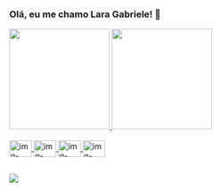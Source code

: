 ### Olá, eu me chamo Lara Gabriele! 👋

<div>
  <a href="https://github.com/laragabrieleb">
  <img height="180em" src="https://github-readme-stats.vercel.app/api?username=laragabrieleb&show_icons=true&theme=dracula&include_all_commits=true&count_private=true"/>
  <img height="180em" src="https://github-readme-stats.vercel.app/api/top-langs/?username=laragabrieleb&layout=compact&langs_count=16&theme=dracula"/>
</div>
  
<div style="display: inline_block"><br>
  <img align="center" alt="img-Csharp" height="30" width="40" src="https://cdn.jsdelivr.net/gh/devicons/devicon/icons/csharp/csharp-original.svg">
  <img align="center" alt="img-JavaScript" height="30" width="40" src="https://cdn.jsdelivr.net/gh/devicons/devicon/icons/javascript/javascript-plain.svg">
  <img align="center" alt="img-Html" height="30" width="40" src="https://cdn.jsdelivr.net/gh/devicons/devicon/icons/html5/html5-original.svg">
  <img align="center" alt="img-Css" height="30" width="40" src="https://cdn.jsdelivr.net/gh/devicons/devicon/icons/css3/css3-original.svg">
</div>
  
  ##
  
  <div>
      <a href = "mailto:laragboliver@gmail.com"><img src="https://img.shields.io/badge/-Gmail-%23333?style=for-the-badge&logo=gmail&logoColor=white"
      target="_blank"></a>
  </div>
 
